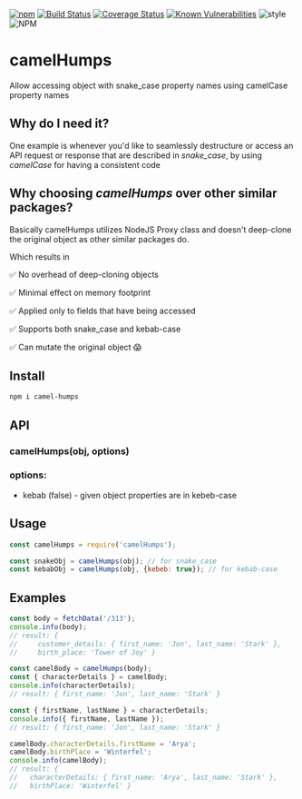 [![npm](https://img.shields.io/npm/v/camel-humps.svg)](https://www.npmjs.com/package/camel-humps)
[![Build Status](https://travis-ci.org/Zooz/camelHumps.svg?branch=master)](https://travis-ci.org/Zooz/camelHumps)
[![Coverage Status](https://coveralls.io/repos/github/Zooz/camelHumps/badge.svg?branch=master)](https://coveralls.io/github/Zooz/camelHumps?branch=master)
[![Known Vulnerabilities](https://img.shields.io/snyk/vulnerabilities/github/Zooz/camelHumps.svg)](https://snyk.io/test/github/Zooz/camelHumps?targetFile=package.json)
![style](https://img.shields.io/badge/code%20style-airbnb-ff5a5f.svg)
![NPM](https://img.shields.io/npm/l/camel-humps.svg)

# camelHumps
Allow accessing object with snake_case property names using camelCase property names

## Why do I need it?
One example is whenever you'd like to seamlessly destructure or access an API request or response that are described in _snake_case_,
by using _camelCase_ for having a consistent code

## Why choosing _camelHumps_ over other similar packages?
Basically camelHumps utilizes NodeJS Proxy class and doesn't deep-clone the original object as other similar packages do.

Which results in

:white_check_mark:
No overhead of deep-cloning objects

:white_check_mark:
Minimal effect on memory footprint

:white_check_mark:
Applied only to fields that have being accessed

:white_check_mark:
Supports both snake_case and kebab-case

:white_check_mark:
Can mutate the original object 
:scream:

## Install
```bash
npm i camel-humps
```

## API
### camelHumps(obj, options)

### options:
- kebab (false) - given object properties are in kebeb-case

## Usage
```js
const camelHumps = require('camelHumps');
```

```js
const snakeObj = camelHumps(obj); // for snake_case
const kebabObj = camelHumps(obj, {kebeb: true}); // for kebab-case
```

## Examples
```js
const body = fetchData('/313');
console.info(body);
// result: { 
//     customer_details: { first_name: 'Jon', last_name: 'Stark' },
//     birth_place: 'Tower of Joy' }

const camelBody = camelHumps(body);
const { characterDetails } = camelBody;
console.info(characterDetails);
// result: { first_name: 'Jon', last_name: 'Stark' }

const { firstName, lastName } = characterDetails;
console.info({ firstName, lastName });
// result: { first_name: 'Jon', last_name: 'Stark' }

camelBody.characterDetails.firstName = 'Arya';
camelBody.birthPlace = 'Winterfel';
console.info(camelBody);
// result: {
//   characterDetails: { first_name: 'Arya', last_name: 'Stark' },
//   birthPlace: 'Winterfel' }
```